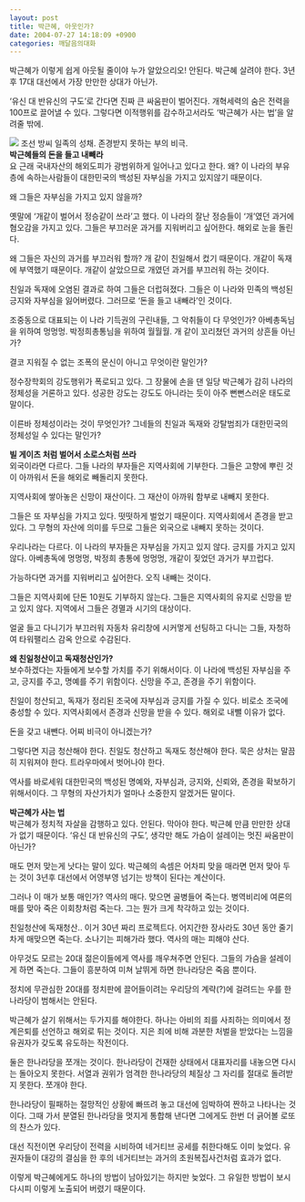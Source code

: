 ```yaml
---
layout: post
title: 박근혜, 아웃인가?
date: 2004-07-27 14:18:09 +0900
categories: 깨달음의대화
---
```

 박근혜가 이렇게 쉽게 아웃될 줄이야 누가 알았으리오! 안된다. 박근혜 살려야 한다. 3년 후 17대 대선에서 가장 만만한 상대가 아닌가. 
  
  
‘유신 대 반유신의 구도’로 간다면 진짜 큰 싸움판이 벌어진다. 개혁세력의 숨은 전력을 100프로 끌어낼 수 있다. 그렇다면 이적행위를 감수하고서라도 ‘박근혜가 사는 법’을 알려줄 밖에. 

    
        

        
              
  
<IMG src="http://drkimz.com/technote/board/private/upimg/1090762562.jpg" border=0> 조선 방씨 일족의 성채. 존경받지 못하는 부의 비극.   
**박근혜들의 돈을 들고 내빼라**   
요 근래 국내자산의 해외도피가 광범위하게 일어나고 있다고 한다. 왜? 이 나라의 부유층에 속하는사람들이 대한민국의 백성된 자부심을 가지고 있지않기 때문이다.    
  
왜 그들은 자부심을 가지고 있지 않을까?    
  
옛말에 ‘개같이 벌어서 정승같이 쓰라’고 했다. 이 나라의 잘난 정승들이 ‘개’였던 과거에 혐오감을 가지고 있다. 그들은 부끄러운 과거를 지워버리고 싶어한다. 해외로 눈을 돌린다.    
  
왜 그들은 자신의 과거를 부끄러워 할까? 개 같이 친일해서 컸기 때문이다. 개같이 독재에 부역했기 때문이다. 개같이 살았으므로 개였던 과거를 부끄러워 하는 것이다.    
  
친일과 독재에 오염된 결과로 하여 그들은 더럽혀졌다. 그들은 이 나라와 민족의 백성된 긍지와 자부심을 잃어버렸다. 그러므로 ‘돈을 들고 내빼라’인 것이다. 
  
  
조중동으로 대표되는 이 나라 기득권의 구린내들, 그 악취들이 다 무엇인가? 아베총독님을 위하여 멍멍멍. 박정희총통님을 위하여 월월월. 개 같이 꼬리쳤던 과거의 상흔들 아닌가?    
  
결코 지워질 수 없는 조폭의 문신이 아니고 무엇이란 말인가?    
  
정수장학회의 강도행위가 폭로되고 있다. 그 장물에 손을 댄 일당 박근혜가 감히 나라의 정체성을 거론하고 있다. 성공한 강도는 강도도 아니라는 듯이 아주 뻔뻔스러운 태도로 말이다.    
  
이른바 정체성이라는 것이 무엇인가? 그네들의 친일과 독재와 강탈범죄가 대한민국의 정체성일 수 있다는 말인가?    
  
**빌 게이츠 처럼 벌어서 소로스처럼 쓰라**   
외국이라면 다르다. 그들 나라의 부자들은 지역사회에 기부한다. 그들은 고향에 뿌린 것이 아까워서 돈을 해외로 빼돌리지 못한다.    
  
지역사회에 쌓아놓은 신망이 재산이다. 그 재산이 아까워 함부로 내빼지 못한다.    
  
그들은 또 자부심을 가지고 있다. 떳떳하게 벌었기 때문이다. 지역사회에서 존경을 받고 있다. 그 무형의 자산에 의미를 두므로 그들은 외국으로 내빼지 못하는 것이다.    
  
우리나라는 다르다. 이 나라의 부자들은 자부심을 가지고 있지 않다. 긍지를 가지고 있지 않다. 아베총독에 멍멍멍, 박정희 총통에 멍멍멍, 개같이 짖었던 과거가 부끄럽다.    
  
가능하다면 과거를 지워버리고 싶어한다. 오직 내빼는 것이다. 
  
  
그들은 지역사회에 단돈 10원도 기부하지 않는다. 그들은 지역사회의 유지로 신망을 받고 있지 않다. 지역에서 그들은 경멸과 시기의 대상이다.    
  
얼굴 들고 다니기가 부끄러워 자동차 유리창에 시커멓게 선팅하고 다니는 그들, 자청하여 타워팰리스 감옥 안으로 수감된다.    
  
**왜 친일청산이고 독재청산인가?**   
보수하겠다는 자들에게 보수할 가치를 주기 위해서이다. 이 나라에 백성된 자부심을 주고, 긍지를 주고, 명예를 주기 위함이다. 신망을 주고, 존경을 주기 위함이다.    
  
친일이 청산되고, 독재가 정리된 조국에 자부심과 긍지를 가질 수 있다. 비로소 조국에 충성할 수 있다. 지역사회에서 존경과 신망을 받을 수 있다. 해외로 내뺄 이유가 없다.    
  
돈을 갖고 내뺀다. 어찌 비극이 아니겠는가?    
  
그렇다면 지금 청산해야 한다. 친일도 청산하고 독재도 청산해야 한다. 묵은 상처는 말끔히 지워져야 한다. 트라우마에서 벗어나야 한다.    
  
역사를 바로세워 대한민국의 백성된 명예와, 자부심과, 긍지와, 신뢰와, 존경을 확보하기 위해서이다. 그 무형의 자산가치가 얼마나 소중한지 알겠거든 말이다. 
  
  
**박근혜가 사는 법**   
박근혜가 정치적 자살을 감행하고 있다. 안된다. 막아야 한다. 박근혜 만큼 만만한 상대가 없기 때문이다. ‘유신 대 반유신의 구도’, 생각만 해도 가슴이 설레이는 멋진 싸움판이 아닌가?    
  
매도 먼저 맞는게 낫다는 말이 있다. 박근혜의 속셈은 어차피 맞을 매라면 먼저 맞아 두는 것이 3년후 대선에서 어영부영 넘기는 방책이 된다는 계산이다. 
  
  
그러나 이 매가 보통 매인가? 역사의 매다. 맞으면 골병들어 죽는다. 병역비리에 여론의 매를 맞아 죽은 이회창처럼 죽는다. 그는 뭔가 크게 착각하고 있는 것이다.    
  
친일청산에 독재청산.. 이거 30년 짜리 프로젝트다. 어지간한 장사라도 30년 동안 줄기차게 매맞으면 죽는다. 소나기는 피해가라 했다. 역사의 매는 피해야 산다.    
  
아무것도 모르는 20대 젊은이들에게 역사를 깨우쳐주면 안된다. 그들의 가슴을 설레이게 하면 죽는다. 그들이 흥분하여 미쳐 날뛰게 하면 한나라당은 죽음 뿐이다.    
  
정치에 무관심한 20대를 정치판에 끌어들이려는 우리당의 계략(?)에 걸려드는 우를 한나라당이 범해서는 안된다.    
  
박근혜가 살기 위해서는 두가지를 해야한다. 하나는 아비의 죄를 사죄하는 의미에서 정계은퇴를 선언하고 해외로 튀는 것이다. 지은 죄에 비해 과분한 처벌을 받았다는 느낌을 유권자가 갖도록 유도하는 작전이다.    
  
둘은 한나라당을 쪼개는 것이다. 한나라당이 건재한 상태에서 대표자리를 내놓으면 다시는 돌아오지 못한다. 서열과 권위가 엄격한 한나라당의 체질상 그 자리를 절대로 돌려받지 못한다. 쪼개야 한다.    
  
한나라당이 필패하는 절망적인 상황에 빠뜨려 놓고 대선에 임박하여 짠하고 나타나는 것이다. 그때 가서 분열된 한나라당을 멋지게 통합해 낸다면 그에게도 한번 더 긁어볼 로또의 찬스가 있다.    
  
대선 직전이면 우리당이 전력을 시비하여 네거티브 공세를 취한다해도 이미 늦었다. 유권자들이 대강의 결심을 한 후의 네거티브는 과거의 초원복집사건처럼 효과가 없다.    
  
이렇게 박근혜에게도 하나의 방법이 남아있기는 하지만 늦었다. 그 유일한 방법이 보시다시피 이렇게 노출되어 버렸기 때문이다.